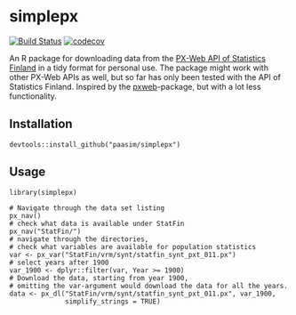 # simplepx

[![Build Status](https://travis-ci.org/paasim/simplepx.svg?branch=master)](https://travis-ci.org/paasim/simplepx)
[![codecov](https://codecov.io/gh/paasim/simplepx/branch/master/graphs/badge.svg)](https://codecov.io/gh/paasim/simplepx)

An R package for downloading data from the [PX-Web API of Statistics Finland](http://pxnet2.stat.fi/api1.html) in a tidy format for personal use. The package might work with other PX-Web APIs as well, but so far has only been tested with the API of Statistics Finland. Inspired by the [pxweb](https://github.com/rOpenGov/pxweb)-package, but with a lot less functionality.

Installation
------------

    devtools::install_github("paasim/simplepx")


Usage
-----

    library(simplepx)

    # Navigate through the data set listing
    px_nav()
    # check what data is available under StatFin
    px_nav("StatFin/")
    # navigate through the directories,
    # check what variables are available for population statistics
    var <- px_var("StatFin/vrm/synt/statfin_synt_pxt_011.px")
    # select years after 1900
    var_1900 <- dplyr::filter(var, Year >= 1900)
    # Download the data, starting from year 1900,
    # omitting the var-argument would download the data for all the years.
    data <- px_dl("StatFin/vrm/synt/statfin_synt_pxt_011.px", var_1900,
                  simplify_strings = TRUE)


